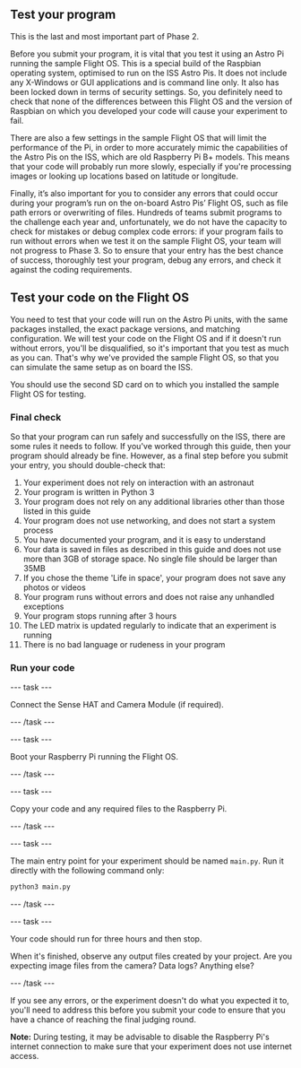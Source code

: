 ## Test your program

This is the last and most important part of Phase 2.

Before you submit your program, it is vital that you test it using an Astro Pi running the sample Flight OS. This is a special build of the Raspbian operating system, optimised to run on the ISS Astro Pis. It does not include any X-Windows or GUI applications and is command line only. It also has been locked down in terms of security settings. So, you definitely need to check that none of the differences between this Flight OS and the version of Raspbian on which you developed your code will cause your experiment to fail.

There are also a few settings in the sample Flight OS that will limit the performance of the Pi, in order to more accurately mimic the capabilities of the Astro Pis on the ISS, which are old Raspberry Pi B+ models. This means that your code will probably run more slowly, especially if you're processing images or looking up locations based on latitude or longitude.

Finally, it’s also important for you to consider any errors that could occur during your program’s run on the on-board Astro Pis’ Flight OS, such as file path errors or overwriting of files. Hundreds of teams submit programs to the challenge each year and, unfortunately, we do not have the capacity to check for mistakes or debug complex code errors: if your program fails to run without errors when we test it on the sample Flight OS, your team will not progress to Phase 3. So to ensure that your entry has the best chance of success, thoroughly test your program, debug any errors, and check it against the coding requirements.

## Test your code on the Flight OS

You need to test that your code will run on the Astro Pi units, with the same packages installed, the exact package versions, and matching configuration. We will test your code on the Flight OS and if it doesn't run without errors, you'll be disqualified, so it's important that you test as much as you can. That's why we've provided the sample Flight OS, so that you can simulate the same setup as on board the ISS.

You should use the second SD card on to which you installed the sample Flight OS for testing.   

### Final check

So that your program can run safely and successfully on the ISS, there are some rules it needs to follow. If you've worked through this guide, then your program should already be fine. However, as a final step before you submit your entry, you should double-check that:

1. Your experiment does not rely on interaction with an astronaut
1. Your program is written in Python 3
1. Your program does not rely on any additional libraries other than those listed in this guide
1. Your program does not use networking, and does not start a system process
1. You have documented your program, and it is easy to understand
1. Your data is saved in files as described in this guide and does not use more than 3GB of storage space. No single file should be larger than 35MB
1. If you chose the theme 'Life in space', your program does not save any photos or videos
1. Your program runs without errors and does not raise any unhandled exceptions
1. Your program stops running after 3 hours
1. The LED matrix is updated regularly to indicate that an experiment is running
1. There is no bad language or rudeness in your program

### Run your code

--- task ---

Connect the Sense HAT and Camera Module (if required).

--- /task ---

--- task ---

Boot your Raspberry Pi running the Flight OS.

--- /task ---

--- task ---

Copy your code and any required files to the Raspberry Pi.

--- /task ---

--- task ---

The main entry point for your experiment should be named `main.py`. Run it directly with the following command only:

```bash
python3 main.py
```

--- /task ---

--- task ---

Your code should run for three hours and then stop.

When it's finished, observe any output files created by your project. Are you expecting image files from the camera? Data logs? Anything else?

--- /task ---

If you see any errors, or the experiment doesn't do what you expected it to, you'll need to address this before you submit your code to ensure that you have a chance of reaching the final judging round.

**Note:** During testing, it may be advisable to disable the Raspberry Pi's internet connection to make sure that your experiment does not use internet access.
